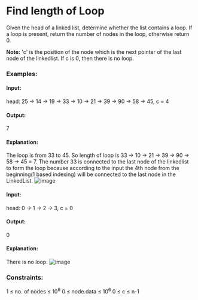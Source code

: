 # Find length of Loop
Given the head of a linked list, determine whether the list contains a loop. If a loop is present, return the number of nodes in the loop, otherwise return 0.

**Note:** 'c' is the position of the node which is the next pointer of the last node of the linkedlist. If c is 0, then there is no loop.

### Examples:
#### Input:
head: 25 → 14 → 19 → 33 → 10 → 21 → 39 → 90 → 58 → 45, c = 4
#### Output: 
7
#### Explanation:
The loop is from 33 to 45. So length of loop is 33 → 10 → 21 → 39 → 90 → 58 → 45 = 7.
The number 33 is connected to the last node of the linkedlist to form the loop because according to the input the 4th node from the beginning(1 based indexing) 
will be connected to the last node in the LinkedList.
![image](https://github.com/user-attachments/assets/705d779e-ef4e-4e21-a9c7-95bbef6e754a)

#### Input:
head: 0 → 1 → 2 → 3, c = 0
#### Output:
0
#### Explanation:
There is no loop.
![image](https://github.com/user-attachments/assets/c3a0ee19-d730-4cd1-91ab-8be5d14efe82)

### Constraints:
1 ≤ no. of nodes ≤ $`10^6`$
0 ≤ node.data ≤ $`10^6`$
0 ≤ c ≤ n-1

